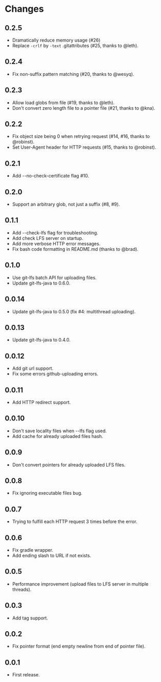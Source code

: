 # Changes

## 0.2.5

 * Dramatically reduce memory usage (#26)
 * Replace `-crlf` by `-text` .gitattributes (#25, thanks to @leth).

## 0.2.4

 * Fix non-suffix pattern matching (#20, thanks to @wesyq).

## 0.2.3

 * Allow load globs from file (#19, thanks to @leth).
 * Don't convert zero length file to a pointer file (#21, thanks to @kna).

## 0.2.2

 * Fix object size being 0 when retrying request (#14, #16, thanks to @robinst).
 * Set User-Agent header for HTTP requests (#15, thanks to @robinst).

## 0.2.1

 * Add --no-check-certificate flag #10.

## 0.2.0

 * Support an arbitrary glob, not just a suffix (#8, #9).

## 0.1.1

 * Add --check-lfs flag for troubleshooting.
 * Add check LFS server on startup.
 * Add more verbose HTTP error messages.
 * Fix bash code formatting in README.md (thanks to @brad).

## 0.1.0

 * Use git-lfs batch API for uploading files.
 * Update git-lfs-java to 0.6.0.

## 0.0.14

 * Update git-lfs-java to 0.5.0 (fix #4: multithread uploading).

## 0.0.13

 * Update git-lfs-java to 0.4.0.

## 0.0.12

 * Add git url support.
 * Fix some errors github-uploading errors.

## 0.0.11

 * Add HTTP redirect support.

## 0.0.10

 * Don't save locallty files when --lfs flag used.
 * Add cache for already uploaded files hash.

## 0.0.9

 * Don't convert pointers for already uploaded LFS files.

## 0.0.8

 * Fix ignoring executable files bug.

## 0.0.7

 * Trying to fulfill each HTTP request 3 times before the error.

## 0.0.6

 * Fix gradle wrapper.
 * Add ending slash to URL if not exists.

## 0.0.5

 * Performance improvement (upload files to LFS server in multiple threads).

## 0.0.3

 * Add tag support.

## 0.0.2

 * Fix pointer format (end empty newline from end of pointer file).

## 0.0.1

 * First release.
